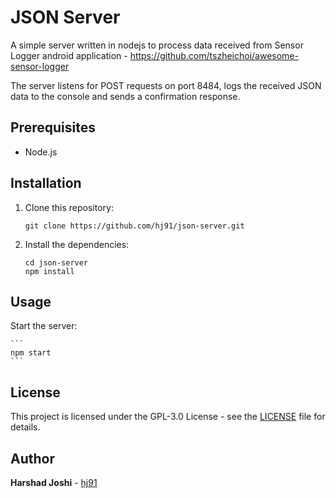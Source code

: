 # JSON Server

A simple server written in nodejs to process data received from Sensor Logger android application - https://github.com/tszheichoi/awesome-sensor-logger

The server listens for POST requests on port 8484, logs the received JSON data to the console and sends a confirmation response.

## Prerequisites

- Node.js

## Installation

1. Clone this repository:
    ```
    git clone https://github.com/hj91/json-server.git
    ```

2. Install the dependencies:
    ```
    cd json-server
    npm install
    ```

## Usage

Start the server:

    ```
    npm start
    ```


## License

This project is licensed under the GPL-3.0 License - see the [LICENSE](LICENSE) file for details.

## Author

**Harshad Joshi** - [hj91](https://github.com/hj91)


